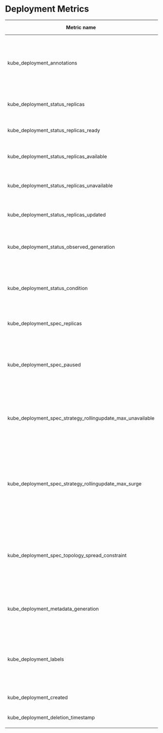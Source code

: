 # Deployment Metrics

| Metric name                                                 | Metric type | Description                                                                                                                             | Labels/tags                                                                                                                                                                                                                                                                                                                         | Status       |
| ----------------------------------------------------------- | ----------- | --------------------------------------------------------------------------------------------------------------------------------------- | ----------------------------------------------------------------------------------------------------------------------------------------------------------------------------------------------------------------------------------------------------------------------------------------------------------------------------------- | ------------ |
| kube_deployment_annotations                                 | Gauge       | Kubernetes annotations converted to Prometheus labels controlled via [--metric-annotations-allowlist](../../developer/cli-arguments.md) | `deployment`=&lt;deployment-name&gt; <br> `namespace`=&lt;deployment-namespace&gt; <br> `annotation_DEPLOYMENT_ANNOTATION`=&lt;DEPLOYMENT_ANNOTATION&gt;                                                                                                                                                                            | EXPERIMENTAL |
| kube_deployment_status_replicas                             | Gauge       | The number of replicas per deployment                                                                                                  | `deployment`=&lt;deployment-name&gt; <br> `namespace`=&lt;deployment-namespace&gt;                                                                                                                                                                                                                                                  | STABLE       |
| kube_deployment_status_replicas_ready                       | Gauge       | The number of ready replicas per deployment                                                                                            | `deployment`=&lt;deployment-name&gt; <br> `namespace`=&lt;deployment-namespace&gt;                                                                                                                                                                                                                                                  | STABLE       |
| kube_deployment_status_replicas_available                   | Gauge       | The number of available replicas per deployment                                                                                        | `deployment`=&lt;deployment-name&gt; <br> `namespace`=&lt;deployment-namespace&gt;                                                                                                                                                                                                                                                  | STABLE       |
| kube_deployment_status_replicas_unavailable                 | Gauge       | The number of unavailable replicas per deployment                                                                                      | `deployment`=&lt;deployment-name&gt; <br> `namespace`=&lt;deployment-namespace&gt;                                                                                                                                                                                                                                                  | STABLE       |
| kube_deployment_status_replicas_updated                     | Gauge       | The number of updated replicas per deployment                                                                                          | `deployment`=&lt;deployment-name&gt; <br> `namespace`=&lt;deployment-namespace&gt;                                                                                                                                                                                                                                                  | STABLE       |
| kube_deployment_status_observed_generation                  | Gauge       | The generation observed by the deployment controller                                                                                   | `deployment`=&lt;deployment-name&gt; <br> `namespace`=&lt;deployment-namespace&gt;                                                                                                                                                                                                                                                  | STABLE       |
| kube_deployment_status_condition                            | Gauge       | The current status conditions of a deployment                                                                                          | `deployment`=&lt;deployment-name&gt; <br> `namespace`=&lt;deployment-namespace&gt; <br> `reason`=&lt;deployment-transition-reason&gt; <br> `condition`=&lt;deployment-condition&gt; <br> `status`=&lt;true\|false\|unknown&gt;                                                                                                  | STABLE       |
| kube_deployment_spec_replicas                               | Gauge       | Number of desired pods for a deployment                                                                                                | `deployment`=&lt;deployment-name&gt; <br> `namespace`=&lt;deployment-namespace&gt;                                                                                                                                                                                                                                                  | STABLE       |
| kube_deployment_spec_paused                                 | Gauge       | Whether the deployment is paused and will not be processed by the deployment controller                                                | `deployment`=&lt;deployment-name&gt; <br> `namespace`=&lt;deployment-namespace&gt;                                                                                                                                                                                                                                                  | STABLE       |
| kube_deployment_spec_strategy_rollingupdate_max_unavailable | Gauge       | Maximum number of unavailable replicas during a rolling update of a deployment                                                         | `deployment`=&lt;deployment-name&gt; <br> `namespace`=&lt;deployment-namespace&gt;                                                                                                                                                                                                                                                  | STABLE       |
| kube_deployment_spec_strategy_rollingupdate_max_surge       | Gauge       | Maximum number of replicas that can be scheduled above the desired number of replicas during a rolling update of a deployment         | `deployment`=&lt;deployment-name&gt; <br> `namespace`=&lt;deployment-namespace&gt;                                                                                                                                                                                                                                                  | STABLE       |
| kube_deployment_spec_topology_spread_constraint             | Gauge       | Explicit details of each topology spread constraint in the deployment's pod template                                                   | `deployment`=&lt;deployment-name&gt; <br> `namespace`=&lt;deployment-namespace&gt; <br> `topology_key`=&lt;topology-key&gt; <br> `max_skew`=&lt;max-skew-value&gt; <br> `when_unsatisfiable`=&lt;DoNotSchedule\|ScheduleAnyway&gt; <br> `min_domains`=&lt;min-domains-value&gt; <br> `label_selector`=&lt;label-selector-string&gt; | ALPHA        |
| kube_deployment_metadata_generation                         | Gauge       | Sequence number representing a specific generation of the desired state                                                                | `deployment`=&lt;deployment-name&gt; <br> `namespace`=&lt;deployment-namespace&gt;                                                                                                                                                                                                                                                  | STABLE       |
| kube_deployment_labels                                      | Gauge       | Kubernetes labels converted to Prometheus labels controlled via [--metric-labels-allowlist](../../developer/cli-arguments.md)           | `deployment`=&lt;deployment-name&gt; <br> `namespace`=&lt;deployment-namespace&gt; <br> `label_DEPLOYMENT_LABEL`=&lt;DEPLOYMENT_LABEL&gt;                                                                                                                                                                                           | STABLE       |
| kube_deployment_created                                     | Gauge       | Unix creation timestamp                                                                                                                 | `deployment`=&lt;deployment-name&gt; <br> `namespace`=&lt;deployment-namespace&gt;                                                                                                                                                                                                                                                  | STABLE       |
| kube_deployment_deletion_timestamp                          | Gauge       | Unix deletion timestamp                                                                                                                 | `deployment`=&lt;deployment-name&gt; <br> `namespace`=&lt;deployment-namespace&gt;                                                                                                                                                                                                                                                  | EXPERIMENTAL |
